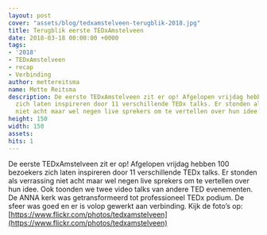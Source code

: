 ```yaml
---
layout: post
cover: "assets/blog/tedxamstelveen-terugblik-2018.jpg"
title: Terugblik eerste TEDxAmstelveen
date: 2018-03-18 00:00:00 +0000
tags:
- '2018'
- TEDxAmstelveen
- recap
- Verbinding
author: mettereitsma
name: Mette Reitsma
description: De eerste TEDxAmstelveen zit er op! Afgelopen vrijdag hebben 100 bezoekers
  zich laten inspireren door 11 verschillende TEDx talks. Er stonden als verrassing
  niet acht maar wel negen live sprekers om te vertellen over hun idee.
height: 150
width: 150
assets:  
hits: 1
---
```


De eerste TEDxAmstelveen zit er op! Afgelopen vrijdag hebben 100 bezoekers zich laten inspireren door 11 verschillende TEDx talks. Er stonden als verrassing niet acht maar wel negen live sprekers om te vertellen over hun idee. Ook toonden we twee video talks van andere TED evenementen. De ANNA kerk was getransformeerd tot professioneel TEDx podium. De sfeer was goed en er is volop gewerkt aan verbinding. Kijk de foto’s op:   [https://www.flickr.com/photos/tedxamstelveen](https://www.flickr.com/photos/tedxamstelveen)
